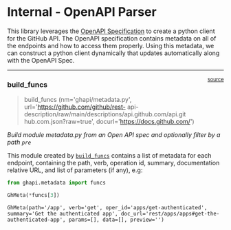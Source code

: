 # Internal - OpenAPI Parser


<!-- WARNING: THIS FILE WAS AUTOGENERATED! DO NOT EDIT! -->

This library leverages the [OpenAPI
Specification](https://github.com/OAI/OpenAPI-Specification) to create a
python client for the GitHub API. The OpenAPI specification contains
metadata on all of the endpoints and how to access them properly. Using
this metadata, we can construct a python client dynamically that updates
automatically along with the OpenAPI Spec.

------------------------------------------------------------------------

<a
href="https://github.com/fastai/ghapi/blob/main/ghapi/build_lib.py#L38"
target="_blank" style="float:right; font-size:smaller">source</a>

### build_funcs

>  build_funcs (nm='ghapi/metadata.py', url='https://github.com/github/rest-
>                   api-description/raw/main/descriptions/api.github.com/api.git
>                   hub.com.json?raw=true', docurl='https://docs.github.com/')

*Build module metadata.py from an Open API spec and optionally filter by
a path `pre`*

This module created by
[`build_funcs`](https://ghapi.fast.ai/build_lib.html#build_funcs)
contains a list of metadata for each endpoint, containing the path,
verb, operation id, summary, documentation relative URL, and list of
parameters (if any), e.g:

``` python
from ghapi.metadata import funcs
```

``` python
GhMeta(*funcs[3])
```

    GhMeta(path='/app', verb='get', oper_id='apps/get-authenticated', summary='Get the authenticated app', doc_url='rest/apps/apps#get-the-authenticated-app', params=[], data=[], preview='')
